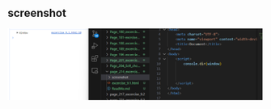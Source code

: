 ## screenshot

![input/output](../page_214_excercise_9.1/screenshot/Screenshot%202024-09-20%20145406.png)